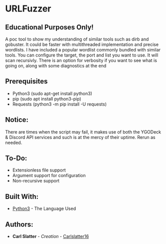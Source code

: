 
# URLFuzzer
## Educational Purposes Only! #
 A poc tool to show my understanding of similar tools such as dirb and gobuster. It could be faster with multithreaded implementation and precise wordlists. I have included a popular wordlist commonly bundled with similar tools. You can configure the target, the port and list you want to use. It will scan recursivly. There is an option for verbosity if you want to see what is going on, along with some diagnostics at the end


## Prerequisites
 * Python3 (sudo apt-get install python3)
 * pip (sudo apt install python3-pip)
 * Requests (python3 -m pip install -U requests)
 

 ## Notice: 
 There are times when the script may fail, it makes use of both the YGODeck & Discord API services and such is at the mercy of their uptime. Rerun as needed.
 
 
 ## To-Do: 
 * Extensionless file support
 * Argument support for configuration
 * Non-recursive support


 ## Built With:

 * [Python3](https://docs.python.org/3.6/) - The Language Used


## Authors:

* **Carl Slatter** - *Creation* - [Carlslatter16](https://github.com/carlslatter16)


